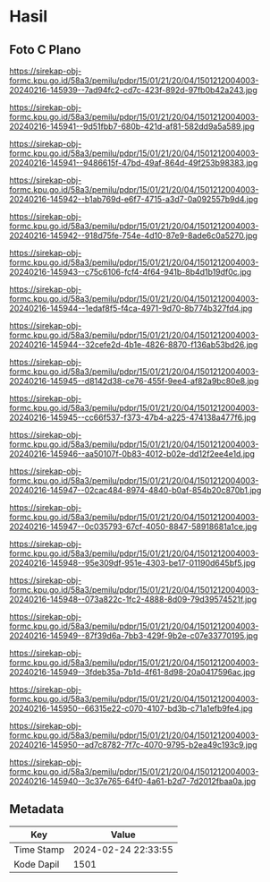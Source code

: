 # Hasil

## Foto C Plano

https://sirekap-obj-formc.kpu.go.id/58a3/pemilu/pdpr/15/01/21/20/04/1501212004003-20240216-145939--7ad94fc2-cd7c-423f-892d-97fb0b42a243.jpg

https://sirekap-obj-formc.kpu.go.id/58a3/pemilu/pdpr/15/01/21/20/04/1501212004003-20240216-145941--9d51fbb7-680b-421d-af81-582dd9a5a589.jpg

https://sirekap-obj-formc.kpu.go.id/58a3/pemilu/pdpr/15/01/21/20/04/1501212004003-20240216-145941--9486615f-47bd-49af-864d-49f253b98383.jpg

https://sirekap-obj-formc.kpu.go.id/58a3/pemilu/pdpr/15/01/21/20/04/1501212004003-20240216-145942--b1ab769d-e6f7-4715-a3d7-0a092557b9d4.jpg

https://sirekap-obj-formc.kpu.go.id/58a3/pemilu/pdpr/15/01/21/20/04/1501212004003-20240216-145942--918d75fe-754e-4d10-87e9-8ade6c0a5270.jpg

https://sirekap-obj-formc.kpu.go.id/58a3/pemilu/pdpr/15/01/21/20/04/1501212004003-20240216-145943--c75c6106-fcf4-4f64-941b-8b4d1b19df0c.jpg

https://sirekap-obj-formc.kpu.go.id/58a3/pemilu/pdpr/15/01/21/20/04/1501212004003-20240216-145944--1edaf8f5-f4ca-4971-9d70-8b774b327fd4.jpg

https://sirekap-obj-formc.kpu.go.id/58a3/pemilu/pdpr/15/01/21/20/04/1501212004003-20240216-145944--32cefe2d-4b1e-4826-8870-f136ab53bd26.jpg

https://sirekap-obj-formc.kpu.go.id/58a3/pemilu/pdpr/15/01/21/20/04/1501212004003-20240216-145945--d8142d38-ce76-455f-9ee4-af82a9bc80e8.jpg

https://sirekap-obj-formc.kpu.go.id/58a3/pemilu/pdpr/15/01/21/20/04/1501212004003-20240216-145945--cc66f537-f373-47b4-a225-474138a477f6.jpg

https://sirekap-obj-formc.kpu.go.id/58a3/pemilu/pdpr/15/01/21/20/04/1501212004003-20240216-145946--aa50107f-0b83-4012-b02e-dd12f2ee4e1d.jpg

https://sirekap-obj-formc.kpu.go.id/58a3/pemilu/pdpr/15/01/21/20/04/1501212004003-20240216-145947--02cac484-8974-4840-b0af-854b20c870b1.jpg

https://sirekap-obj-formc.kpu.go.id/58a3/pemilu/pdpr/15/01/21/20/04/1501212004003-20240216-145947--0c035793-67cf-4050-8847-58918681a1ce.jpg

https://sirekap-obj-formc.kpu.go.id/58a3/pemilu/pdpr/15/01/21/20/04/1501212004003-20240216-145948--95e309df-951e-4303-be17-01190d645bf5.jpg

https://sirekap-obj-formc.kpu.go.id/58a3/pemilu/pdpr/15/01/21/20/04/1501212004003-20240216-145948--073a822c-1fc2-4888-8d09-79d39574521f.jpg

https://sirekap-obj-formc.kpu.go.id/58a3/pemilu/pdpr/15/01/21/20/04/1501212004003-20240216-145949--87f39d6a-7bb3-429f-9b2e-c07e33770195.jpg

https://sirekap-obj-formc.kpu.go.id/58a3/pemilu/pdpr/15/01/21/20/04/1501212004003-20240216-145949--3fdeb35a-7b1d-4f61-8d98-20a0417596ac.jpg

https://sirekap-obj-formc.kpu.go.id/58a3/pemilu/pdpr/15/01/21/20/04/1501212004003-20240216-145950--66315e22-c070-4107-bd3b-c71a1efb9fe4.jpg

https://sirekap-obj-formc.kpu.go.id/58a3/pemilu/pdpr/15/01/21/20/04/1501212004003-20240216-145950--ad7c8782-7f7c-4070-9795-b2ea49c193c9.jpg

https://sirekap-obj-formc.kpu.go.id/58a3/pemilu/pdpr/15/01/21/20/04/1501212004003-20240216-145940--3c37e765-64f0-4a61-b2d7-7d2012fbaa0a.jpg


## Metadata

| Key        | Value               |
| ---------- | ------------------- |
| Time Stamp | 2024-02-24 22:33:55 |
| Kode Dapil | 1501                |



